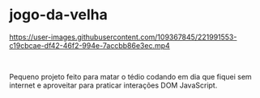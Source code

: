 # jogo-da-velha



https://user-images.githubusercontent.com/109367845/221991553-c19cbcae-df42-46f2-994e-7accbb86e3ec.mp4

<br>

Pequeno projeto feito para matar o tédio codando em dia que fiquei sem internet e aproveitar para praticar interações DOM JavaScript.
